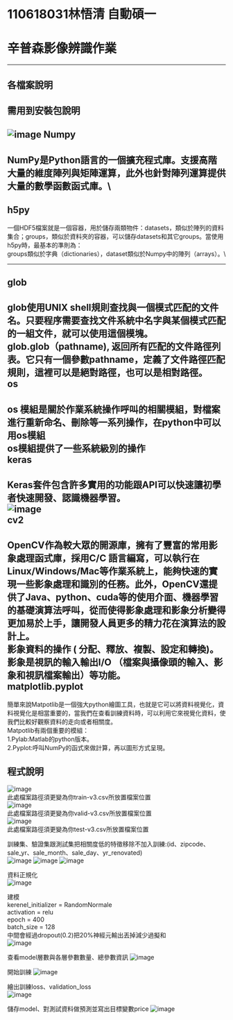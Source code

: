 # 110618031林悟清  自動碩一
辛普森影像辨識作業
=====
-----
各檔案說明
-------


需用到安裝包說明
------
![image](https://user-images.githubusercontent.com/94088141/147402850-cefd6a30-e848-4bb2-bfef-926a98f2628c.png)
Numpy
--------
NumPy是Python語言的一個擴充程式庫。支援高階大量的維度陣列與矩陣運算，此外也針對陣列運算提供大量的數學函數函式庫。\
--------------
h5py
-------
一個HDF5檔案就是一個容器，用於儲存兩類物件：datasets，類似於陣列的資料集合；groups，類似於資料夾的容器，可以儲存datasets和其它groups。當使用h5py時，最基本的準則為：\
groups類似於字典（dictionaries），dataset類似於Numpy中的陣列（arrays）。\

----------------------
glob
-------
glob使用UNIX shell規則查找與一個模式匹配的文件名。只要程序需要查找文件系統中名字與某個模式匹配的一組文件，就可以使用這個模塊。 \
glob.glob（pathname), 返回所有匹配的文件路徑列表。它只有一個參數pathname，定義了文件路徑匹配規則，這裡可以是絕對路徑，也可以是相對路徑。\
os
-----
os 模組是關於作業系統操作呼叫的相關模組，對檔案進行重新命名、刪除等一系列操作，在python中可以用os模組\
os模組提供了一些系統級別的操作\
keras
------
Keras套件包含許多實用的功能跟API可以快速讓初學者快速開發、認識機器學習。\
![image](https://user-images.githubusercontent.com/94088141/147403879-641fb661-e7fc-4938-b8df-47c15de91bf1.png)\
cv2
-------
OpenCV作為較大眾的開源庫，擁有了豐富的常用影象處理函式庫，採用C/C 語言編寫，可以執行在Linux/Windows/Mac等作業系統上，能夠快速的實現一些影象處理和識別的任務。此外，OpenCV還提供了Java、python、cuda等的使用介面、機器學習的基礎演算法呼叫，從而使得影象處理和影象分析變得更加易於上手，讓開發人員更多的精力花在演算法的設計上。\
影象資料的操作 ( 分配、釋放、複製、設定和轉換)。 影象是視訊的輸入輸出I/O （檔案與攝像頭的輸入、影象和視訊檔案輸出）等功能。\
matplotlib.pyplot
-----------------
簡單來說Matpotlib是一個強大python繪圖工具，也就是它可以將資料視覺化，資料視覺化是相當重要的，當我們在查看訓練資料時，可以利用它來視覺化資料，使我們比較好觀察資料的走向或者相關度。\
Matpotlib有兩個重要的模組：\
1.Pylab:Matlab的python版本。\
2.Pyplot:呼叫NumPy的函式來做計算，再以圖形方式呈現。

程式說明
------
![image](https://user-images.githubusercontent.com/94088141/143763858-6c2184cf-cb5a-45ac-9b4b-8d9d33f1f1ce.png)\
此處檔案路徑須更變為你train-v3.csv所放置檔案位置\
![image](https://user-images.githubusercontent.com/94088141/143763935-ed05381b-a4fc-4865-917e-53cc35818ce3.png)\
此處檔案路徑須更變為你valid-v3.csv所放置檔案位置\
![image](https://user-images.githubusercontent.com/94088141/143763941-4e620bac-74dd-4897-8185-296139bcb934.png)\
此處檔案路徑須更變為你test-v3.csv所放置檔案位置

訓練集、驗證集跟測試集把相關度低的特徵移除不加入訓練:(id、zipcode、sale_yr、sale_month、sale_day、yr_renovated)\
![image](https://user-images.githubusercontent.com/94088141/143765610-58153fa4-187b-4440-a264-7836c3ae8f32.png)
![image](https://user-images.githubusercontent.com/94088141/143765620-8921c94f-68b0-430c-87d3-81a3d34be349.png)
![image](https://user-images.githubusercontent.com/94088141/143765630-8f71de2d-b6a5-4955-b0dd-d5624153200c.png)


資料正規化\
![image](https://user-images.githubusercontent.com/94088141/143765638-3b7db877-391c-404b-8f84-d0ac0e553488.png)

建模\
kerenel_initializer = RandomNormale\
activation = relu\
epoch = 400 \
batch_size = 128\
中間會經過dropout(0.2)把20%神經元輸出丟掉減少過擬和\
![image](https://user-images.githubusercontent.com/94088141/143765642-deb05f57-ec32-4e5e-a495-3981a94cf240.png)


查看model層數與各層參數數量、總參數資訊
![image](https://user-images.githubusercontent.com/94088141/143765649-aa33d335-5a23-4e6a-99ea-568f1b7a4114.png)

開始訓練
![image](https://user-images.githubusercontent.com/94088141/143765657-3b3d74cd-6b26-4a67-9e21-bfbf24dd294d.png)

繪出訓練loss、validation_loss\
![image](https://user-images.githubusercontent.com/94088141/143765666-931eff39-d776-43f0-8b2d-17635796135e.png)

儲存model、對測試資料做預測並寫出目標變數price
![image](https://user-images.githubusercontent.com/94088141/143765671-c04a270a-e918-4f2d-b8c3-bb71f1e5e139.png)



